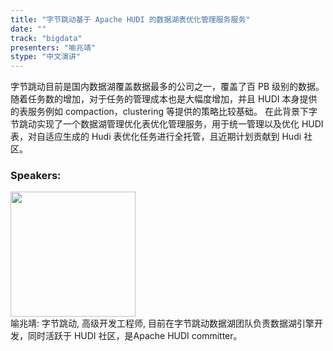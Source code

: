```yaml
---
title: "字节跳动基于 Apache HUDI 的数据湖表优化管理服务服务"
date: "" 
track: "bigdata"
presenters: "喻兆靖"
stype: "中文演讲"
---
```

字节跳动目前是国内数据湖覆盖数据最多的公司之一，覆盖了百 PB 级别的数据。
随着任务数的增加，对于任务的管理成本也是大幅度增加，并且 HUDI 本身提供的表服务例如 compaction，clustering 等提供的策略比较基础。
在此背景下字节跳动实现了一个数据湖管理优化表优化管理服务，用于统一管理以及优化 HUDI 表，对自适应生成的 Hudi 表优化任务进行全托管，且近期计划贡献到 Hudi 社区。
 ### Speakers: 
 <img src="images/speaker/1213.png" width="200" /><br>喻兆靖: 字节跳动, 高级开发工程师, 目前在字节跳动数据湖团队负责数据湖引擎开发，同时活跃于 HUDI 社区，是Apache HUDI committer。
 